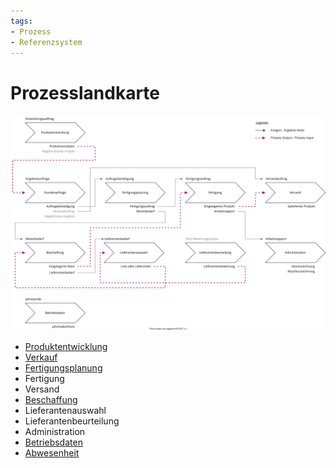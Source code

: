 ```yaml
---
tags:
- Prozess
- Referenzsystem
---
```

# Prozesslandkarte

![Prozesslandkarte](assets/Prozesslandkarte.svg)

- [Produktentwicklung](Prozess-Produktentwicklung.md)
- [Verkauf](Prozess-Verkauf.md)
- [Fertigungsplanung](Prozess-Fertigungsplanung.md)
- Fertigung
- Versand
- [Beschaffung](Prozess-Beschaffung.md)
- Lieferantenauswahl
- Lieferantenbeurteilung
- Administration
- [Betriebsdaten](Prozess-Betriebsdaten.md)
- [Abwesenheit](Prozess-Abwesenheit.md)